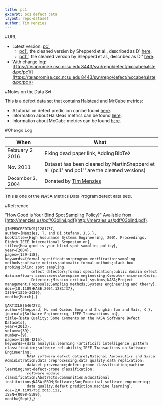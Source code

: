```yaml
---
title: pc1
excerpt: pc1 defect data
layout: repo-dataset
author: Tim Menzies
---
```



#URL

  * Latest version: [pc1](https://terapromise.csc.ncsu.edu:8443/svn/repo/defect/mccabehalsted/pc/pc1/pc1.arff),
      * [pc1'](https://terapromise.csc.ncsu.edu:8443/svn/repo/defect/mccabehalsted/pc/pc1/d), the cleaned version by Shepperd et al., described as D' [here](http://nasa-softwaredefectdatasets.wikispaces.com/home).
      * [pc1''](https://terapromise.csc.ncsu.edu:8443/svn/repo/defect/mccabehalsted/pc/pc1/dd), the cleaned version by Shepperd et al., described as D'' [here](http://nasa-softwaredefectdatasets.wikispaces.com/home).
  * With change log:[https://terapromise.csc.ncsu.edu:8443/svn/repo/defect/mccabehalsted/pc/pc1/](https://terapromise.csc.ncsu.edu:8443/svn/repo/defect/mccabehalsted/pc/pc1/)

#Notes on the Data Set

This is a defect data set that contains Halstead and McCabe metrics:<br>
  * A tutorial on defect prediction can be found [here](/repo/defect/tut.html).<br>
  * Information about Halstead metrics can be found [here](/repo/defect/mccabehalsted/tut.html).<br>
  * Information about McCabe metrics can be found [here](/repo/defect/mccabehalsted/tut.html).<br>

#Change Log

When | What
---- | ----
February 2, 2016 | Fixing dead paper link, Adding BibTeX
Nov 2011 | Dataset has been cleaned by MartinShepperd et al. (pc1' and pc1'' are the cleaned versions)
December 2, 2004 | Donated by [Tim Menzies](/repo/people/data-donors/promise3.html)

This is one of the NASA Metrics Data Program defect data sets.

#Reference

"How Good is Your Blind Spot Sampling Policy?" Available from [http://menzies.us/pdf/03blind.pdf](http://menzies.us/pdf/03blind.pdf).
```
@INPROCEEDINGS{1281737,
author={Menzies, T. and Di Stefano, J.S.},
booktitle={High Assurance Systems Engineering, 2004. Proceedings. Eighth IEEE International Symposium on},
title={How good is your blind spot sampling policy},
year={2004},
pages={129-138},
keywords={formal specification;program verification;sampling methods;software metrics;automatic formal methods;black box probing;blind spot sampling;
            defect detectors;formal specification;public domain defect data;software assessment;Aerospace engineering;Computer science;Costs;
            Detectors;Mission critical systems;NASA;Project management;Proposals;Sampling methods;Systems engineering and theory},
doi={10.1109/HASE.2004.1281737},
ISSN={1530-2059},
month={March},}
```

```
@ARTICLE{6464273,
author={Shepperd, M. and Qinbao Song and Zhongbin Sun and Mair, C.},
journal={Software Engineering, IEEE Transactions on},
title={Data Quality: Some Comments on the NASA Software Defect Datasets},
year={2013},
volume={39},
number={9},
pages={1208-1215},
keywords={data analysis;learning (artificial intelligence);pattern classification;software reliability;IEEE Transactions on Software Engineering;
          NASA software defect dataset;National Aeronautics and Space Administration;data preprocessing;data quality;data replication;
          dataset provenance;defect-prone classification;machine learning;not-defect-prone classification;
          software module classification;Abstracts;Communities;Educational institutions;NASA;PROM;Software;Sun;Empirical software engineering;
          data quality;defect prediction;machine learning},
doi={10.1109/TSE.2013.11},
ISSN={0098-5589},
month={Sept},}
```
